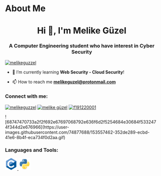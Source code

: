 # About Me
<h1 align="center">Hi 👋, I'm Melike Güzel</h1>
<h3 align="center">A Computer Engineering student who have interest in Cyber Security</h3>

<p align="left"> <a href="https://twitter.com/melikeguzzel" target="blank"><img src="https://img.shields.io/twitter/follow/melikeguzzel?logo=twitter&style=for-the-badge" alt="melikeguzzel" /></a> </p>

- 🌱 I’m currently learning **Web Security - Cloud Security**!

- 📫 How to reach me **melikeguzel@protonmail.com**

<h3 align="left">Connect with me:</h3>
<p align="left">
<a href="https://twitter.com/melikeguzzel" target="blank"><img align="center" src="https://raw.githubusercontent.com/rahuldkjain/github-profile-readme-generator/master/src/images/icons/Social/twitter.svg" alt="melikeguzzel" height="30" width="40" /></a>
<a href="https://linkedin.com/in/melike güzel" target="blank"><img align="center" src="https://raw.githubusercontent.com/rahuldkjain/github-profile-readme-generator/master/src/images/icons/Social/linked-in-alt.svg" alt="melike güzel" height="30" width="40" /></a>
<a href="https://www.hackerrank.com/f191220001" target="blank"><img align="center" src="https://raw.githubusercontent.com/rahuldkjain/github-profile-readme-generator/master/src/images/icons/Social/hackerrank.svg" alt="f191220001" height="30" width="40" /></a>
</p>
![68747470733a2f2f692e67697068792e636f6d2f5254684e30684f5332474f344d2e676966](https://user-images.githubusercontent.com/74877688/153557462-352de289-ecbd-41e6-8b4f-eca734f0d2aa.gif)


<h3 align="left">Languages and Tools:</h3>
<p align="left"> <a href="https://www.cprogramming.com/" target="_blank" rel="noreferrer"> <img src="https://raw.githubusercontent.com/devicons/devicon/master/icons/c/c-original.svg" alt="c" width="40" height="40"/> </a> <a href="https://www.python.org" target="_blank" rel="noreferrer"> <img src="https://raw.githubusercontent.com/devicons/devicon/master/icons/python/python-original.svg" alt="python" width="40" height="40"/> </a> </p>




